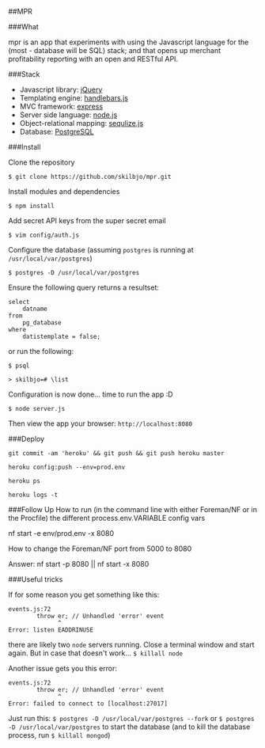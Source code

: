 ##MPR

###What

mpr is an app that experiments with using the Javascript language for the (most - database will be SQL) stack; and that opens up merchant profitability reporting with an open and RESTful API.

###Stack

- Javascript library:			[jQuery](http://api.jquery.com/)
- Templating engine:			[handlebars.js](http://handlebarsjs.com/)
- MVC framework:				[express](http://expressjs.com/api.html)
- Server side language:			[node.js](http://nodejs.org/api/)
- Object-relational mapping: 	[sequlize.js](https://github.com/sequelize/sequelize/wiki/API-Reference)
- Database:  					[PostgreSQL](http://www.postgresql.org/docs/9.3/static/index.html)

###Install

Clone the repository

	$ git clone https://github.com/skilbjo/mpr.git
	
Install modules and dependencies
	
	$ npm install
	
Add secret API keys from the super secret email
	
	$ vim config/auth.js
	
Configure the database (assuming `postgres` is running at `/usr/local/var/postgres`)


	$ postgres -D /usr/local/var/postgres
	
Ensure the following query returns a resultset: 
	
	select 
		datname 
	from 
		pg_database
	where
		datistemplate = false;
		
or run the following:

	$ psql
	
	> skilbjo=# \list
	
Configuration is now done... time to run the app :D

	$ node server.js
	
Then view the app your browser:  `http://localhost:8080`

###Deploy

```
git commit -am 'heroku' && git push && git push heroku master

heroku config:push --env=prod.env

heroku ps

heroku logs -t
```

###Follow Up
How to run (in the command line with either Foreman/NF or in the Procfile) the different process.env.VARIABLE config vars

nf start -e env/prod.env -x 8080

How to change the Foreman/NF port from 5000 to 8080

Answer: nf start -p 8080 || nf start -x 8080

###Useful tricks

If for some reason you get something like this:

```
events.js:72
        throw er; // Unhandled 'error' event
              ^
Error: listen EADDRINUSE
```

there are likely two `node` servers running. Close a terminal window and start again. But in case that doesn't work... `$ killall node`


Another issue gets you this error:
```
events.js:72
        throw er; // Unhandled 'error' event
              ^
Error: failed to connect to [localhost:27017]
```

Just run this: `$ postgres -D /usr/local/var/postgres --fork` or `$ postgres -D /usr/local/var/postgres` to start the database (and to kill the database process, run `$ killall mongod`)